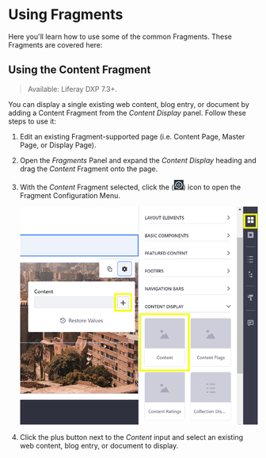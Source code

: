# Using Fragments

Here you'll learn how to use some of the common Fragments. These Fragments are covered here:

## Using the Content Fragment

> Available: Liferay DXP 7.3+.

You can display a single existing web content, blog entry, or document by adding a Content Fragment from the _Content Display_ panel. Follow these steps to use it:

1. Edit an existing Fragment-supported page (i.e. Content Page, Master Page, or Display Page).
1. Open the _Fragments_ Panel and expand the _Content Display_ heading and drag the _Content_ Fragment onto the page.
1. With the _Content_ Fragment selected, click the (![Cog icon](../../../images/icon-control-menu-gear.png)) icon to open the Fragment Configuration Menu.

    ![The Content Fragment lets you display a single piece of content.](./using-fragments/images/01.png)

1. Click the plus button next to the _Content_ input and select an existing web content, blog entry, or document to display.
